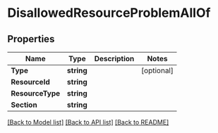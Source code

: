 # DisallowedResourceProblemAllOf

## Properties

Name | Type | Description | Notes
------------ | ------------- | ------------- | -------------
**Type** | **string** |  | [optional] 
**ResourceId** | **string** |  | 
**ResourceType** | **string** |  | 
**Section** | **string** |  | 

[[Back to Model list]](../README.md#documentation-for-models) [[Back to API list]](../README.md#documentation-for-api-endpoints) [[Back to README]](../README.md)



